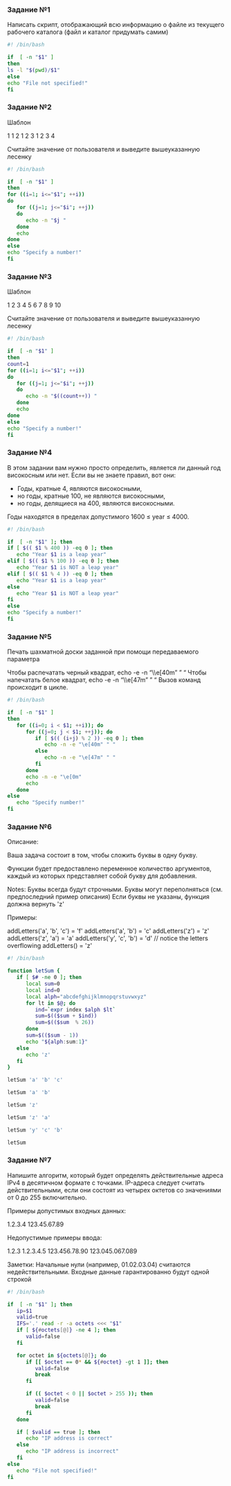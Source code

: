 <h3>Задание №1</h3>

Написать скрипт, отображающий всю информацию о файле из текущего рабочего каталога (файл и каталог придумать самим)

```bash
#! /bin/bash

if  [ -n "$1" ]
then
ls -l "$(pwd)/$1"
else
echo "File not specified!"
fi
```

<h3>Задание №2</h3>

Шаблон

1
1 2
1 2 3
1 2 3 4

Считайте значение от пользователя и выведите вышеуказанную лесенку

```bash
#! /bin/bash

if  [ -n "$1" ]
then
for ((i=1; i<="$1"; ++i))
do
   for ((j=1; j<="$i"; ++j))
   do
      echo -n "$j "
   done
   echo
done
else
echo "Specify a number!"
fi
```

<h3>Задание №3</h3>

Шаблон

1
2 3
4 5 6
7 8 9 10

Считайте значение от пользователя и выведите вышеуказанную лесенку

```bash
#! /bin/bash

if  [ -n "$1" ]
then
count=1
for ((i=1; i<="$1"; ++i))
do
   for ((j=1; j<="$i"; ++j))
   do
      echo -n "$((count++)) "
   done
   echo
done
else
echo "Specify a number!"
fi
```

<h3>Задание №4</h3>

В этом задании вам нужно просто определить, является ли данный год високосным или нет. Если вы не знаете правил, вот они:

- Годы, кратные 4, являются високосными,
- но годы, кратные 100, не являются високосными,
- но годы, делящиеся на 400, являются високосными.

Годы находятся в пределах допустимого 1600 ≤ year ≤ 4000.

```bash
#! /bin/bash

if  [ -n "$1" ]; then
if [ $(( $1 % 400 )) -eq 0 ]; then
   echo "Year $1 is a leap year"
elif [ $(( $1 % 100 )) -eq 0 ]; then
   echo "Year $1 is NOT a leap year"
elif [ $(( $1 % 4 )) -eq 0 ]; then
   echo "Year $1 is a leap year"
else
   echo "Year $1 is NOT a leap year"
fi
else
echo "Specify a number!"
fi
```

<h3>Задание №5</h3>

Печать шахматной доски заданной при помощи передаваемого параметра

Чтобы распечатать черный квадрат, echo -e -n “\\\\e[40m” ” “
Чтобы напечатать белое квадрат, echo -e -n “\\\\e[47m” ” “
Вызов команд происходит в цикле.

```bash
#! /bin/bash

if  [ -n "$1" ]
then
   for ((i=0; i < $1; ++i)); do
      for ((j=0; j < $1; ++j)); do
         if [ $(( (i+j) % 2 )) -eq 0 ]; then
            echo -n -e "\e[40m" " "
         else
            echo -n -e "\e[47m" " "
         fi
      done
      echo -n -e "\e[0m"
      echo
   done
else
   echo "Specify number!"
fi
```

<h3>Задание №6</h3>

Описание:

Ваша задача состоит в том, чтобы сложить буквы в одну букву.

Функции будет предоставлено переменное количество аргументов, каждый из которых представляет собой букву для добавления.

Notes:
Буквы всегда будут строчными.
Буквы могут переполняться (см. предпоследний пример описания)
Если буквы не указаны, функция должна вернуть 'z'


Примеры:

addLetters('a', 'b', 'c') = 'f'
addLetters('a', 'b') = 'c'
addLetters('z') = 'z'
addLetters('z', 'a') = 'a'
addLetters('y', 'c', 'b') = 'd' // notice the letters overflowing
addLetters() = 'z'

```bash
#! /bin/bash

function letSum {
   if [ $# -ne 0 ]; then
      local sum=0
      local ind=0
      local alph="abcdefghijklmnopqrstuvwxyz"
      for lt in $@; do
         ind=`expr index $alph $lt`
         sum=$(($sum + $ind))
         sum=$(($sum  % 26))
      done
      sum=$(($sum - 1))
      echo "${alph:sum:1}"
   else
      echo 'z'
   fi
}

letSum 'a' 'b' 'c'

letSum 'a' 'b'

letSum 'z'

letSum 'z' 'a'

letSum 'y' 'c' 'b'

letSum
```


<h3>Задание №7</h3>

Напишите алгоритм, который будет определять действительные адреса IPv4 в десятичном формате с точками. 
IP-адреса следует считать действительными, если они состоят из четырех октетов со значениями от 0 до 255 включительно.


Примеры допустимых входных данных:

1.2.3.4
123.45.67.89


Недопустимые примеры ввода:

1.2.3
1.2.3.4.5
123.456.78.90
123.045.067.089

Заметки: 
Начальные нули (например, 01.02.03.04) считаются недействительными. 
Входные данные гарантированно будут одной строкой

```bash
#! /bin/bash

if  [ -n "$1" ]; then
   ip=$1
   valid=true
   IFS='.' read -r -a octets <<< "$1"
   if [ ${#octets[@]} -ne 4 ]; then
      valid=false
   fi

   for octet in ${octets[@]}; do
      if [[ $octet == 0* && ${#octet} -gt 1 ]]; then
         valid=false
         break
      fi

      if (( $octet < 0 || $octet > 255 )); then
         valid=false
         break
      fi
   done

   if [ $valid == true ]; then
      echo "IP address is correct"
   else
      echo "IP address is incorrect"
   fi
else
   echo "File not specified!"
fi
```